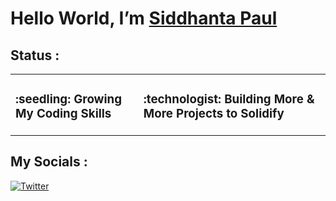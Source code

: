 <!-- Intro -->
# Hello World, I’m [Siddhanta Paul](https://github.com/Siddhanta19) </h1>

<!-- <h3> I Have Dedicated Myself to Web Development -->

## **Status :** 
<table>
    <tr>
        <td><h3>:seedling: Growing My <strong>Coding Skills</strong></h3></td>
        <td><h3>:technologist: Building <strong>More & More</strong> Projects <strong> to Solidify</strong></h3></td>
    </tr>
</table>

## **My Socials :** ️

[![Twitter](https://user-images.githubusercontent.com/13122796/178032018-6da37214-7474-4641-a1da-7af7db3a31cd.png)](https://twitter.com/siddhantapaul01)

<!---
Siddhanta19/Siddhanta19 is a ✨ special ✨ repository because its `README.md` (this file) appears on your GitHub profile.
You can click the Preview link to take a look at your changes.
--->
